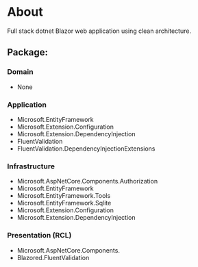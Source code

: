 # About
Full stack dotnet Blazor web application using clean architecture.

## Package:

### Domain
- None

### Application
- Microsoft.EntityFramework
- Microsoft.Extension.Configuration
- Microsoft.Extension.DependencyInjection
- FluentValidation
- FluentValidation.DependencyInjectionExtensions

### Infrastructure
- Microsoft.AspNetCore.Components.Authorization
- Microsoft.EntityFramework
- Microsoft.EntityFramework.Tools
- Microsoft.EntityFramework.Sqlite
- Microsoft.Extension.Configuration
- Microsoft.Extension.DependencyInjection

### Presentation (RCL)
- Microsoft.AspNetCore.Components.
- Blazored.FluentValidation


